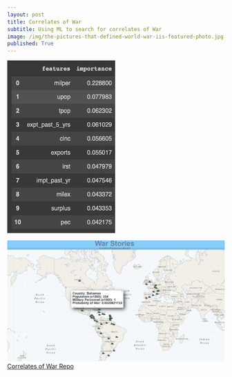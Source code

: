 ```yaml
---
layout: post
title: Correlates of War
subtitle: Using ML to search for correlates of War
image: /img/the-pictures-that-defined-world-war-iis-featured-photo.jpg
published: True
---
```


<img src="/img/COW-featureImportances.png" width="250" height="400" />

![COW Project Map](/img/COW-Map.png)
[Correlates of War Repo](https://github.com/correlates-of-war-build-week/COW-DataScience "COW repo")
